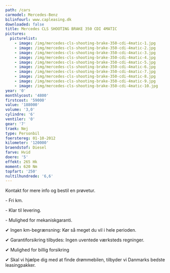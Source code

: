 ```yaml
---
path: /cars
carmodel: Mercedes-Benz
bilinfourl: www.capleasing.dk
downloaded: false
title: Mercedes CLS SHOOTING BRAKE 350 CDI 4MATIC
pictures:
  picturelist:
    - image: /img/mercedes-cls-shooting-brake-350-cdi-4matic-1.jpg
    - image: /img/mercedes-cls-shooting-brake-350-cdi-4matic-2.jpg
    - image: /img/mercedes-cls-shooting-brake-350-cdi-4matic-3.jpg
    - image: /img/mercedes-cls-shooting-brake-350-cdi-4matic-4.jpg
    - image: /img/mercedes-cls-shooting-brake-350-cdi-4matic-5.jpg
    - image: /img/mercedes-cls-shooting-brake-350-cdi-4matic-6.jpg
    - image: /img/mercedes-cls-shooting-brake-350-cdi-4matic-7.jpg
    - image: /img/mercedes-cls-shooting-brake-350-cdi-4matic-8.jpg
    - image: /img/mercedes-cls-shooting-brake-350-cdi-4matic-9.jpg
    - image: /img/mercedes-cls-shooting-brake-350-cdi-4matic-10.jpg
year: '0'
monthlycost: '4800'
firstcost: '59000'
value: '188000'
volume: '3,0'
cylindre: '6'
ventiler: '0'
gear: '7'
traek: Nej
type: Personbil
foerstereg: 01-10-2012
kilometer: '120000'
braendstof: Diesel
farve: Hvid
doere: '5'
effekt: 265 Hk
moment: 620 Nm
topfart: '250'
nultilhundrede: '6,6'
---
```


Kontakt for mere info og bestil en prøvetur.

\- Fri km.

\- Klar til levering.

\- Mulighed for mekaniskgaranti.

✔ Ingen km-begrænsning: Kør så meget du vil i hele perioden.

✔ Garantiforsikring tilbydes: Ingen uventede værksteds regninger.

✔ Mulighed for billig forsikring

✔ Skal vi hjælpe dig med at finde drømmebilen, tilbyder vi Danmarks bedste leasingpakker.
